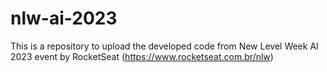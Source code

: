 # nlw-ai-2023
This is a repository to upload the developed code from New Level Week AI 2023 event by RocketSeat (https://www.rocketseat.com.br/nlw)
